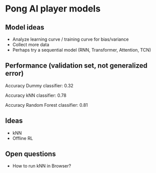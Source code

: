 # Pong AI player models

## Model ideas

* Analyze learning curve / training curve for bias/variance
* Collect more data
* Perhaps try a sequential model (RNN, Transformer, Attention, TCN)

## Performance (validation set, not generalized error)

Accuracy Dummy classifier: 0.32

Accuracy kNN classifier: 0.78

Accuracy Random Forest classifier: 0.81

## Ideas

* kNN
* Offline RL

## Open questions

* How to run kNN in Browser?